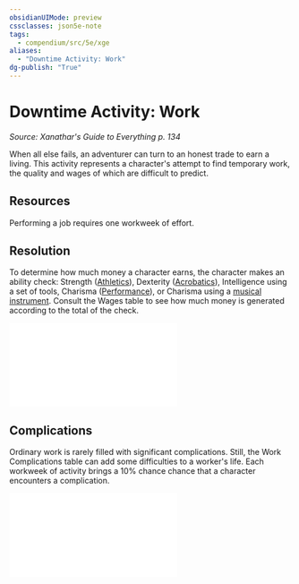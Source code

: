 ```yaml
---
obsidianUIMode: preview
cssclasses: json5e-note
tags:
  - compendium/src/5e/xge
aliases:
  - "Downtime Activity: Work"
dg-publish: "True"
---
```

# Downtime Activity: Work
*Source: Xanathar's Guide to Everything p. 134* 

When all else fails, an adventurer can turn to an honest trade to earn a living. This activity represents a character's attempt to find temporary work, the quality and wages of which are difficult to predict.

## Resources

Performing a job requires one workweek of effort.

## Resolution

To determine how much money a character earns, the character makes an ability check: Strength ([Athletics](rules/skills.md#Athletics)), Dexterity ([Acrobatics](rules/skills.md#Acrobatics)), Intelligence using a set of tools, Charisma ([Performance](rules/skills.md#Performance)), or Charisma using a [musical instrument](compendium/items/musical-instrument.md). Consult the Wages table to see how much money is generated according to the total of the check.

![Resolution; Wages](compendium/tables/resolution-wages-xge.md)

## Complications

Ordinary work is rarely filled with significant complications. Still, the Work Complications table can add some difficulties to a worker's life. Each workweek of activity brings a 10% chance chance that a character encounters a complication.

![Work Complications](compendium/tables/work-complications-xge.md)